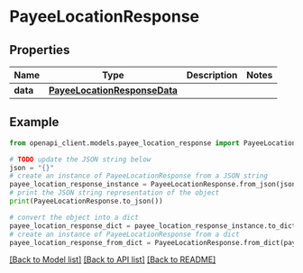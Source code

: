# PayeeLocationResponse


## Properties

Name | Type | Description | Notes
------------ | ------------- | ------------- | -------------
**data** | [**PayeeLocationResponseData**](PayeeLocationResponseData.md) |  | 

## Example

```python
from openapi_client.models.payee_location_response import PayeeLocationResponse

# TODO update the JSON string below
json = "{}"
# create an instance of PayeeLocationResponse from a JSON string
payee_location_response_instance = PayeeLocationResponse.from_json(json)
# print the JSON string representation of the object
print(PayeeLocationResponse.to_json())

# convert the object into a dict
payee_location_response_dict = payee_location_response_instance.to_dict()
# create an instance of PayeeLocationResponse from a dict
payee_location_response_from_dict = PayeeLocationResponse.from_dict(payee_location_response_dict)
```
[[Back to Model list]](../README.md#documentation-for-models) [[Back to API list]](../README.md#documentation-for-api-endpoints) [[Back to README]](../README.md)


